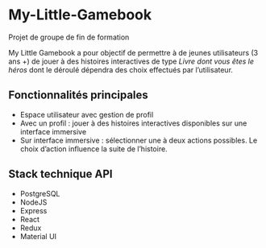 # My-Little-Gamebook

Projet de groupe de fin de formation

My Little Gamebook a pour objectif de permettre à de jeunes utilisateurs (3 ans +) de jouer à des histoires interactives de type <em>Livre dont vous êtes le héros</em>  dont le déroulé dépendra des choix effectués par l’utilisateur.

## Fonctionnalités principales

- Espace utilisateur avec gestion de profil
- Avec un profil : jouer à des histoires interactives disponibles sur une interface immersive
- Sur interface immersive : sélectionner une à deux actions possibles. Le choix d’action influence la suite de l’histoire.

## Stack technique API

- PostgreSQL
- NodeJS
- Express
- React
- Redux
- Material UI
